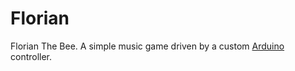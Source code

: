 # Florian

Florian The Bee. A simple music game driven by a custom [Arduino](https://www.arduino.cc/) controller.
